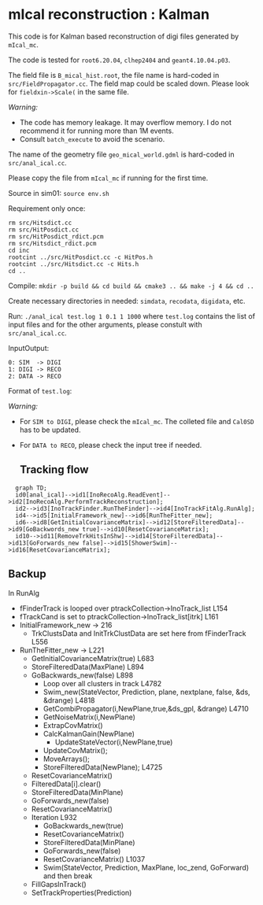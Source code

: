# mIcal reconstruction : Kalman

This code is for Kalman based reconstruction of digi files generated by `mIcal_mc`.

The code is tested for `root6.20.04`, `clhep2404` and `geant4.10.04.p03`.

The field file is `B_mical_hist.root`, the file name is hard-coded in `src/FieldPropagator.cc`. The field map could be scaled down. Please look for `fieldxin->Scale(` in the same file.


*Warning:*
- The code has memory leakage. It may overflow memory. I do not recommend it for running more than 1M events.
- Consult `batch_execute` to avoid the scenario.

The name of the geometry file `geo_mical_world.gdml` is hard-coded in `src/anal_ical.cc`.

Please copy the file from `mIcal_mc` if running for the first time.

Source in sim01: `source env.sh`

Requirement only once:
```
rm src/Hitsdict.cc
rm src/HitPosdict.cc
rm src/HitPosdict_rdict.pcm
rm src/Hitsdict_rdict.pcm
cd inc
rootcint ../src/HitPosdict.cc -c HitPos.h
rootcint ../src/Hitsdict.cc -c Hits.h
cd ..
```

Compile: `mkdir -p build && cd build && cmake3 .. && make -j 4 && cd ..`

Create necessary directories in needed: `simdata`, `recodata`, `digidata`, etc.

Run: `./anal_ical test.log 1 0.1 1 1000` where `test.log` contains the list of input files and for the other arguments, please constult with `src/anal_ical.cc`.

InputOutput:
```
0: SIM  -> DIGI
1: DIGI -> RECO
2: DATA -> RECO
```

Format of `test.log`: <filename><no of events><start event no>

*Warning:*
- For `SIM to DIGI`, please check the `mIcal_mc`. The colleted file and `Cal0SD` has to be updated. 
- For `DATA to RECO`, please check the input tree if needed. 
  
  ## Tracking flow
```mermaid
  graph TD;
  id0[anal_ical]-->id1[InoRecoAlg.ReadEvent]-->id2[InoRecoAlg.PerformTrackReconstruction];
  id2-->id3[InoTrackFinder.RunTheFinder]-->id4[InoTrackFitAlg.RunAlg];
  id4-->id5[InitialFramework_new]-->id6[RunTheFitter_new];
  id6-->id8[GetInitialCovarianceMatrix]-->id12[StoreFilteredData]-->id9[GoBackwords_new true]-->id10[ResetCovarianceMatrix];
  id10-->id11[RemoveTrkHitsInShw]-->id14[StoreFilteredData]-->id13[GoForwards_new false]-->id15[ShowerSwim]-->id16[ResetCovarianceMatrix];
```

  
## Backup
  In RunAlg
  - fFinderTrack is looped over ptrackCollection->InoTrack_list L154
  - fTrackCand is set to ptrackCollection->InoTrack_list[itrk]  L161
  - InitialFramework_new -> 216
    - TrkClustsData and InitTrkClustData are set here from fFinderTrack L556
  - RunTheFitter_new -> L221
    - GetInitialCovarianceMatrix(true) L683
    - StoreFilteredData(MaxPlane)      L894
    - GoBackwards_new(false)           L898
      - Loop over all clusters in track L4782
      - Swim_new(StateVector, Prediction, plane, nextplane, false, &ds, &drange) L4818
      - GetCombiPropagator(i,NewPlane,true,&ds_gpl, &drange)                     L4710
      - GetNoiseMatrix(i,NewPlane)
      - ExtrapCovMatrix()
      - CalcKalmanGain(NewPlane)
	    - UpdateStateVector(i,NewPlane,true)
      - UpdateCovMatrix();
      - MoveArrays();
      - StoreFilteredData(NewPlane);          L4725  
    - ResetCovarianceMatrix()
    - FilteredData[i].clear()
    - StoreFilteredData(MinPlane)
    - GoForwards_new(false)
    - ResetCovarianceMatrix()
    - Iteration L932
      - GoBackwards_new(true)
      - ResetCovarianceMatrix()
      - StoreFilteredData(MinPlane)
      - GoForwards_new(false)
      - ResetCovarianceMatrix() L1037
      - Swim(StateVector, Prediction, MaxPlane, loc_zend, GoForward) and then break
    - FillGapsInTrack()
    - SetTrackProperties(Prediction)
